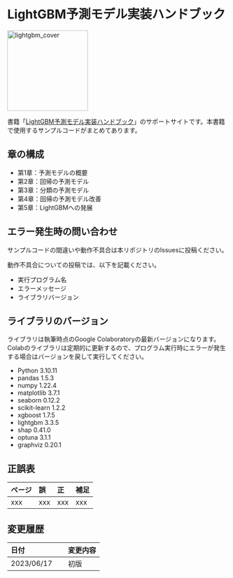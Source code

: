 # LightGBM予測モデル実装ハンドブック

<a href="[https://www.amazon.co.jp/gp/product/4798062294?pf_rd_r=ZTMA91YPE324B3QHMFNB&pf_rd_p=3d55ec74-6376-483a-a5a7-4e247166f80b&pd_rd_r=225c6ecb-5120-405a-b170-c214443ff320&pd_rd_w=kM9v5&pd_rd_wg=PJNj3&ref_=pd_gw_unk](https://www.amazon.co.jp/dp/479806761X)"><img width="184" alt="lightgbm_cover" src="https://github.com/ayukat1016/lightgbm_sample/assets/40778791/ac373ff9-d220-402a-ad3e-fb86e0ddb3ed"></a>

書籍「[LightGBM予測モデル実装ハンドブック](https://www.amazon.co.jp/dp/479806761X)」のサポートサイトです。本書籍で使用するサンプルコードがまとめてあります。

## 章の構成
- 第1章：予測モデルの概要
- 第2章：回帰の予測モデル
- 第3章：分類の予測モデル
- 第4章：回帰の予測モデル改善
- 第5章：LightGBMへの発展

## エラー発生時の問い合わせ
サンプルコードの間違いや動作不具合は本リポジトリのIssuesに投稿ください。

動作不具合についての投稿では、以下を記載ください。

- 実行プログラム名
- エラーメッセージ
- ライブラリバージョン


## ライブラリのバージョン
ライブラリは執筆時点のGoogle Colaboratoryの最新バージョンになります。Colabのライブラリは定期的に更新するので、プログラム実行時にエラーが発生する場合はバージョンを戻して実行してください。
- Python 3.10.11
- pandas 1.5.3
- numpy 1.22.4
- matplotlib 3.7.1
- seaborn 0.12.2
- scikit-learn 1.2.2
- xgboost 1.7.5
- lightgbm 3.3.5
- shap 0.41.0
- optuna 3.1.1
- graphviz 0.20.1

## 正誤表
| ページ | 誤 | 正 | 補足 |
|:-----------|:------------|:------------|:------------|
| xxx | xxx | xxx| xxx  |


## 変更履歴
| 日付          | 変更内容                                                             |
| :------------ | :------------------------------------------------------------------- |
| 2023/06/17 　 | 初版　                                                               |
